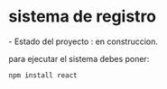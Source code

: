 <h1> sistema de registro</h1>
- Estado del proyecto : en construccion.

para ejecutar el sistema debes poner:

```npm install react```
